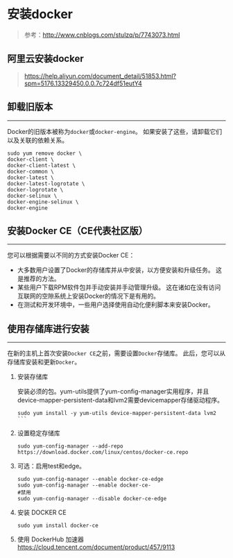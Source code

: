 # 安装docker
> 参考：http://www.cnblogs.com/stulzq/p/7743073.html

## 阿里云安装docker
>  https://help.aliyun.com/document_detail/51853.html?spm=5176.13329450.0.0.7c724df51eutY4


## 卸载旧版本
---
Docker的旧版本被称为`docker`或`docker-engine`。 如果安装了这些，请卸载它们以及关联的依赖关系。
``` shell
sudo yum remove docker \
docker-client \
docker-client-latest \
docker-common \
docker-latest \
docker-latest-logrotate \
docker-logrotate \
docker-selinux \
docker-engine-selinux \
docker-engine
```

## 安装Docker CE（CE代表社区版）
---
您可以根据需要以不同的方式安装Docker CE：
+ 大多数用户设置了Docker的存储库并从中安装，以方便安装和升级任务。 这是推荐的方法。
+ 某些用户下载RPM软件包并手动安装并手动管理升级。 这在诸如在没有访问互联网的空隙系统上安装Docker的情况下是有用的。
+ 在测试和开发环境中，一些用户选择使用自动化便利脚本来安装Docker。


## 使用存储库进行安装
---
在新的主机上首次安装`Docker CE`之前，需要设置`Docker`存储库。 此后，您可以从存储库安装和更新`Docker`。

1.  安装存储库

    安装必须的包。yum-utils提供了yum-config-manager实用程序，并且device-mapper-persistent-data和lvm2需要devicemapper存储驱动程序。
    ````
    sudo yum install -y yum-utils device-mapper-persistent-data lvm2
    ```
2.  设置稳定存储库
    ```
    sudo yum-config-manager --add-repo https://download.docker.com/linux/centos/docker-ce.repo
    ```
3.  可选：启用test和edge。
    ```
    sudo yum-config-manager --enable docker-ce-edge
    sudo yum-config-manager --enable docker-ce-
    #禁用
    sudo yum-config-manager --disable docker-ce-edge
    ```

4.  安装 DOCKER CE
    ```
    sudo yum install docker-ce
    ```

5.  使用 DockerHub 加速器
    https://cloud.tencent.com/document/product/457/9113